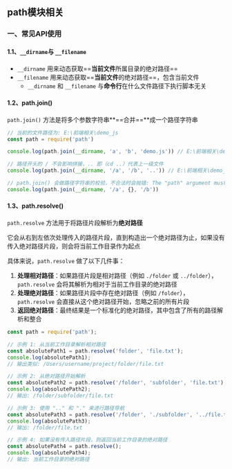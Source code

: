 ## path模块相关

### 一、常见API使用

#### 1.1、`__dirname`与 `__filename`

- `__dirname`  用来动态获取==**当前文件**所属目录的绝对路径== 
- `__filename` 用来动态获取==**当前文件**的绝对路径==，包含当前文件
  - `__dirname` 和 `__filename` 与**命令行**在什么文件路径下执行脚本无关

#### 1.2、path.join()

`path.join()` 方法是将多个参数字符串**==合并==**成一个路径字符串

```js
// 当前的文件路径为: E:\前端相关\demo_js
const path = require('path')

console.log(path.join(__dirname, 'a', 'b', 'demo.js')) // E:\前端相关\demo_js\test\a\b\demo.js

// 路径开头的 / 不会影响拼接，.. 即（cd ..）代表上一级文件
console.log(path.join(__dirname, '/a', '/b', '..')) // E:\前端相关\demo_js\test\a

// path.join() 会做路径字符串的校验，不合法时会抛错: The "path" argument must be of type string. Received an instance of Object
console.log(path.join(__dirname, '/a', {}, '/b'))
```

#### 1.3、path.resolve()

`path.resolve` 方法用于将路径片段解析为**绝对路径**

它会从右到左依次处理传入的路径片段，直到构造出一个绝对路径为止，如果没有传入绝对路径片段，则会将当前工作目录作为起点

<!--将当前工作目录作为起点的意思是，命令行在哪个路径下执行的脚本，这个路径就是起点，后面的路径片段会跟在这个起点后面，也就是说目录的起点和脚本文件自己本身的路径无关，而是和在哪个路径下执行的脚本有关-->

具体来说，`path.resolve` 做了以下几件事：

1. **处理相对路径**：如果路径片段是相对路径（例如 `./folder` 或 `../folder`），`path.resolve` 会将其解析为相对于当前工作目录的绝对路径
2. **处理绝对路径**：如果路径片段中存在绝对路径（例如 `/folder`），`path.resolve` 会直接从这个绝对路径开始，忽略之前的所有片段
3. **返回绝对路径**：最终结果是一个标准化的绝对路径，其中包含了所有的路径解析和整合

```js
const path = require('path');

// 示例 1: 从当前工作目录解析相对路径
const absolutePath1 = path.resolve('folder', 'file.txt');
console.log(absolutePath1);
// 输出类似: /Users/username/project/folder/file.txt

// 示例 2: 从绝对路径开始解析
const absolutePath2 = path.resolve('/folder', 'subfolder', 'file.txt');
console.log(absolutePath2);
// 输出: /folder/subfolder/file.txt

// 示例 3: 使用 ".." 和 "." 来进行路径导航
const absolutePath3 = path.resolve('/folder', './subfolder', '../file.txt');
console.log(absolutePath3);
// 输出: /folder/file.txt

// 示例 4: 如果没有传入路径片段，则返回当前工作目录的绝对路径
const absolutePath4 = path.resolve();
console.log(absolutePath4);
// 输出: 当前工作目录的绝对路径
```


